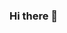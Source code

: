 ### Hi there 👋

<!--
**Xaail/Xaail** is a ✨ _special_ ✨ repository because its `README.md` (this file) appears on your GitHub profile.       

Here are some ideas to get you started:

- 🔭 I’m currently working on ...
- 🌱 I’m currently learning ...
- 👯 I’m looking to collaborate on ... 
- 🤔 I’m looking for help w 💬 Ask me about ...
- 📫 Como comunicarse conmigo: carballoxail@gmail.com
- 😄 Pronouns: ...
- ⚡ Fun fact: ...
-->
